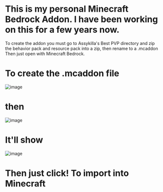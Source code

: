 # This is my personal Minecraft Bedrock Addon. I have been working on this for a few years now.
To create the addon you must go to Assykilla's Best PVP directory and zip 
the behavior pack and resource pack into a zip, then rename to a .mcaddon
Then just open with Minecraft Bedrock.
# To create the .mcaddon file
![image](https://github.com/user-attachments/assets/d1841661-7e4a-4520-86c2-f807433b6afb)
# then
![image](https://github.com/user-attachments/assets/9dd731ec-ea45-4d19-8cfc-a79b1b46946f)
# It'll show
![image](https://github.com/user-attachments/assets/82127964-742f-4b7c-8aa0-e76de23838aa)
# Then just click! To import into Minecraft
